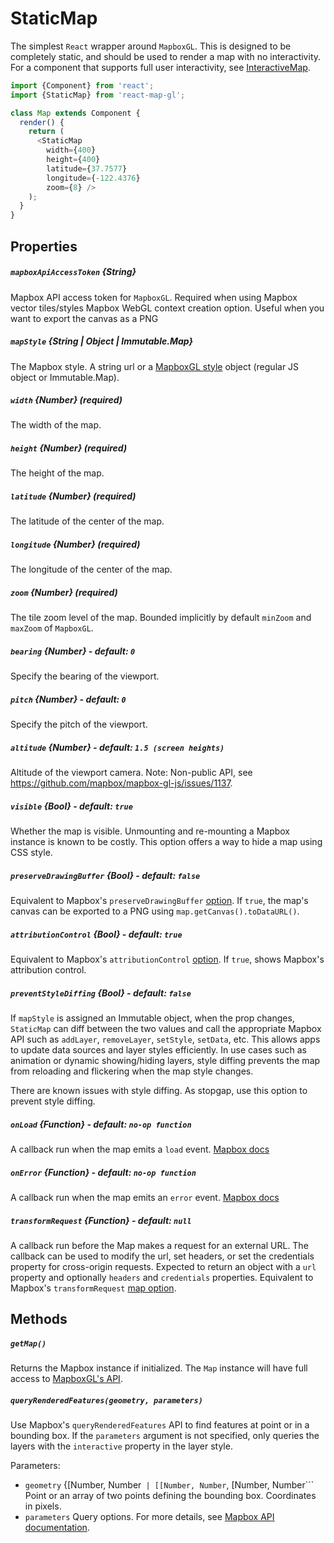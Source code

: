 # StaticMap

The simplest `React` wrapper around `MapboxGL`. This is designed to be completely
static, and should be used to render a map with no interactivity. For a component
that supports full user interactivity, see [InteractiveMap](/docs/components/interactive-map.md).

```js
import {Component} from 'react';
import {StaticMap} from 'react-map-gl';

class Map extends Component {
  render() {
    return (
      <StaticMap
        width={400}
        height={400}
        latitude={37.7577}
        longitude={-122.4376}
        zoom={8} />
    );
  }
}
```

## Properties

##### `mapboxApiAccessToken` {String}
Mapbox API access token for `MapboxGL`. Required when using Mapbox vector tiles/styles
Mapbox WebGL context creation option. Useful when you want to export the canvas as a PNG

##### `mapStyle` {String | Object | Immutable.Map}
The Mapbox style. A string url or a
[MapboxGL style](https://www.mapbox.com/mapbox-gl-style-spec/#layer-interactive)
object (regular JS object or Immutable.Map).

##### `width` {Number} (required)
The width of the map.

##### `height` {Number} (required)
The height of the map.

##### `latitude` {Number} (required)
The latitude of the center of the map.

##### `longitude` {Number} (required)
The longitude of the center of the map.

##### `zoom` {Number} (required)
The tile zoom level of the map. Bounded implicitly by default `minZoom`
and `maxZoom` of `MapboxGL`.

##### `bearing` {Number} - default: `0`
Specify the bearing of the viewport.

##### `pitch` {Number} - default: `0`
Specify the pitch of the viewport.

##### `altitude` {Number} - default: `1.5 (screen heights)`
Altitude of the viewport camera.
Note: Non-public API, see https://github.com/mapbox/mapbox-gl-js/issues/1137.

##### `visible` {Bool} - default: `true`
Whether the map is visible.
Unmounting and re-mounting a Mapbox instance is known to be costly.
This option offers a way to hide a map using CSS style.

##### `preserveDrawingBuffer` {Bool} - default: `false`
Equivalent to Mapbox's `preserveDrawingBuffer`
[option](https://www.mapbox.com/mapbox-gl-js/api/#map).
If `true`, the map's canvas can be exported to a PNG using `map.getCanvas().toDataURL()`.

##### `attributionControl` {Bool} - default: `true`
Equivalent to Mapbox's `attributionControl`
[option](https://www.mapbox.com/mapbox-gl-js/api/#map).
If `true`, shows Mapbox's attribution control.

##### `preventStyleDiffing` {Bool} - default: `false`
If `mapStyle` is assigned an Immutable object, when the prop changes, `StaticMap` can diff
between the two values and call the appropriate Mapbox API such as `addLayer`,
`removeLayer`, `setStyle`, `setData`, etc.
This allows apps to update data sources and layer styles efficiently.
In use cases such as animation or dynamic showing/hiding layers, style diffing prevents the
map from reloading and flickering when the map style changes.

There are known issues with style diffing. As stopgap, use this option to prevent style diffing.

##### `onLoad` {Function} - default: `no-op function`
A callback run when the map emits a `load` event.
[Mapbox docs](https://www.mapbox.com/mapbox-gl-js/api#map.event:load)

##### `onError` {Function} - default: `no-op function`
A callback run when the map emits an `error` event.
[Mapbox docs](https://www.mapbox.com/mapbox-gl-js/api#map.event:error)

##### `transformRequest` {Function} - default: `null`
A callback run before the Map makes a request for an external URL. The callback can be used
to modify the url, set headers, or set the credentials property for cross-origin requests.
Expected to return an object with a `url` property and optionally `headers` and `credentials`
properties.  Equivalent to Mapbox's `transformRequest` [map option](https://www.mapbox.com/mapbox-gl-js/api#map).

## Methods

##### `getMap()`
Returns the Mapbox instance if initialized. The `Map` instance will have
full access to [MapboxGL's API](https://www.mapbox.com/mapbox-gl-js/api/#map).

##### `queryRenderedFeatures(geometry, parameters)`
Use Mapbox's `queryRenderedFeatures` API to find features at point or in a bounding box.
If the `parameters` argument is not specified, only queries the layers with the
`interactive` property in the layer style.

Parameters:
- `geometry` {[Number, Number` | [[Number, Number`, [Number, Number```
  Point or an array of two points defining the bounding box. Coordinates in pixels.
- `parameters`
  Query options. For more details, see
  [Mapbox API documentation](https://www.mapbox.com/mapbox-gl-js/api/#Map#queryRenderedFeatures).
